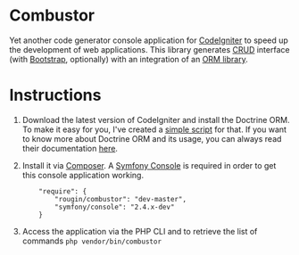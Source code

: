 Combustor
=========

Yet another code generator console application for [CodeIgniter](https://ellislab.com/codeigniter/) to speed up the development of web applications. This library generates [CRUD](http://en.wikipedia.org/wiki/Create,_read,_update_and_delete) interface (with [Bootstrap](http://www.getbootstrap.com), optionally) with an integration of an [ORM library](http://www.doctrine-project.org/).

Instructions
============

1. Download the latest version of CodeIgniter and install the Doctrine ORM. To make it easy for you, I've created a [simple script](https://github.com/rougin/ignite.php) for that. If you want to know more about Doctrine ORM and its usage, you can always read their documentation [here](doctrine-orm.readthedocs.org/en/latest/tutorials/getting-started.html).

2. Install it via [Composer](http://www.getcomposer.com). A [Symfony Console](https://github.com/symfony/Console) is required in order to get this console application working.
	```
		"require": {
			"rougin/combustor": "dev-master",
			"symfony/console": "2.4.x-dev"
		}
	```

3. Access the application via the PHP CLI and to retrieve the list of commands
	```php vendor/bin/combustor```